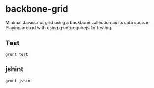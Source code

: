 # backbone-grid
Minimal Javascript grid using a backbone collection as its data source.
Playing around with using grunt/requirejs for testing.

## Test ##

    grunt test

## jshint ##

    grunt jshint